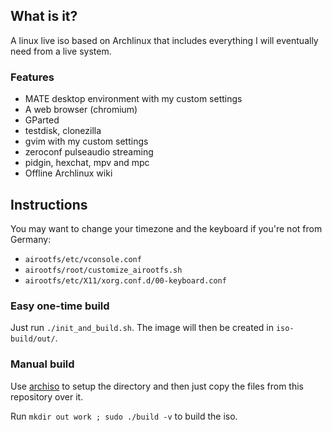 ## What is it?

A linux live iso based on Archlinux that includes everything I will eventually need from a live system.

### Features

* MATE desktop environment with my custom settings
* A web browser (chromium)
* GParted
* testdisk, clonezilla
* gvim with my custom settings
* zeroconf pulseaudio streaming
* pidgin, hexchat, mpv and mpc
* Offline Archlinux wiki

## Instructions

You may want to change your timezone and the keyboard if you're not from Germany:

* `airootfs/etc/vconsole.conf`
* `airootfs/root/customize_airootfs.sh`
* `airootfs/etc/X11/xorg.conf.d/00-keyboard.conf`

### Easy one-time build

Just run `./init_and_build.sh`. The image will then be created in `iso-build/out/`.

### Manual build

Use [archiso](https://wiki.archlinux.org/index.php/archiso) to setup the directory and then just copy the files from this repository over it.

Run `mkdir out work ; sudo ./build -v` to build the iso.
